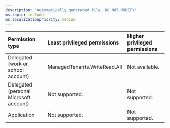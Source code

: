 ```yaml
---
description: "Automatically generated file. DO NOT MODIFY"
ms.topic: include
ms.localizationpriority: medium
---
```


|Permission type|Least privileged permissions|Higher privileged permissions|
|:---|:---|:---|
|Delegated (work or school account)|ManagedTenants.WriteRead.All|Not available.|
|Delegated (personal Microsoft account)|Not supported.|Not supported.|
|Application|Not supported.|Not supported.|

